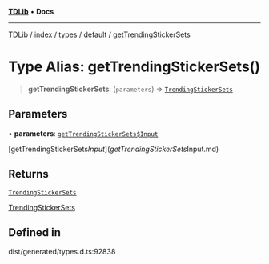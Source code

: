[**TDLib**](../../../../../../README.md) • **Docs**

***

[TDLib](../../../../../../modules.md) / [index](../../../../../README.md) / [types](../../../README.md) / [default](../README.md) / getTrendingStickerSets

# Type Alias: getTrendingStickerSets()

> **getTrendingStickerSets**: (`parameters`) => [`TrendingStickerSets`](TrendingStickerSets.md)

## Parameters

• **parameters**: [`getTrendingStickerSets$Input`](getTrendingStickerSets$Input.md)

[getTrendingStickerSets$Input](getTrendingStickerSets$Input.md)

## Returns

[`TrendingStickerSets`](TrendingStickerSets.md)

[TrendingStickerSets](TrendingStickerSets.md)

## Defined in

dist/generated/types.d.ts:92838
